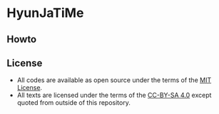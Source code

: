 # HyunJaTiMe

## Howto

## License

* All codes are available as open source under the terms of the [MIT License](http://opensource.org/licenses/MIT).
* All texts are licensed under the terms of the [CC-BY-SA 4.0](https://creativecommons.org/licenses/by-sa/4.0/) except quoted from outside of this repository.

